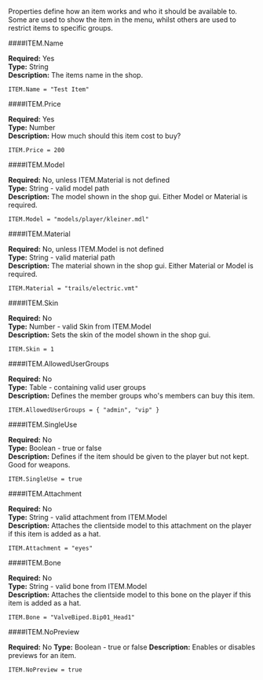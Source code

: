 <p class="lead">Properties define how an item works and who it should be available to. Some are used to show the item in the menu, whilst others are used to restrict items to specific groups.</p>

####<a name="properties-name"></a>ITEM.Name

**Required:** Yes  
**Type:** <span class="type">String</span>  
**Description:** The items name in the shop.

    ITEM.Name = "Test Item"

####<a name="properties-price"></a>ITEM.Price

**Required:** Yes  
**Type:** <span class="type">Number</span>  
**Description:** How much should this item cost to buy?

    ITEM.Price = 200

####<a name="properties-model"></a>ITEM.Model

**Required:** No, unless ITEM.Material is not defined  
**Type:** <span class="type">String</span> - valid model path  
**Description:** The model shown in the shop gui. Either Model or Material is required.

    ITEM.Model = "models/player/kleiner.mdl"

####<a name="properties-material"></a>ITEM.Material

**Required:** No, unless ITEM.Model is not defined  
**Type:** <span class="type">String</span> - valid material path  
**Description:** The material shown in the shop gui. Either Material or Model is required.

    ITEM.Material = "trails/electric.vmt"

####<a name="properties-skin"></a>ITEM.Skin

**Required:** No  
**Type:** <span class="type">Number</span> - valid Skin from ITEM.Model  
**Description:** Sets the skin of the model shown in the shop gui.

    ITEM.Skin = 1

####<a name="properties-allowed-user-groups"></a>ITEM.AllowedUserGroups

**Required:** No  
**Type:** <span class="type">Table</span> - containing valid user groups  
**Description:** Defines the member groups who's members can buy this item.

    ITEM.AllowedUserGroups = { "admin", "vip" }

####<a name="properties-singleuse"></a>ITEM.SingleUse

**Required:** No  
**Type:** <span class="type">Boolean</span> - true or false  
**Description:** Defines if the item should be given to the player but not kept. Good for weapons.

    ITEM.SingleUse = true

####<a name="properties-attachment"></a>ITEM.Attachment

**Required:** No  
**Type:** <span class="type">String</span> - valid attachment from ITEM.Model  
**Description:** Attaches the clientside model to this attachment on the player if this item is added as a hat.

    ITEM.Attachment = "eyes"

####<a name="properties-bone"></a>ITEM.Bone

**Required:** No  
**Type:** <span class="type">String</span> - valid bone from ITEM.Model  
**Description:** Attaches the clientside model to this bone on the player if this item is added as a hat.

    ITEM.Bone = "ValveBiped.Bip01_Head1"

####<a name="properties-nopreview"></a>ITEM.NoPreview

**Required:** No
**Type:** <span class="type">Boolean</span> - true or false
**Description:** Enables or disables previews for an item.

    ITEM.NoPreview = true
